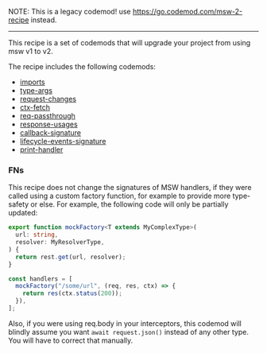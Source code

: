 
NOTE: This is a legacy codemod! use https://go.codemod.com/msw-2-recipe instead.

------------------------------------

This recipe is a set of codemods that will upgrade your project from using msw v1 to v2.

The recipe includes the following codemods:

- [imports](/registry/msw-2-imports)
- [type-args](/registry/msw-2-type-args)
- [request-changes](/registry/msw-2-request-changes)
- [ctx-fetch](/registry/msw-2-ctx-fetch)
- [req-passthrough](/registry/msw-2-req-passthrough)
- [response-usages](/registry/msw-2-response-usages)
- [callback-signature](/registry/msw-2-callback-signature)
- [lifecycle-events-signature](/registry/msw-2-lifecycle-events-signature)
- [print-handler](/registry/msw-2-print-handler)

### FNs

This recipe does not change the signatures of MSW handlers, if they were called using a custom factory function, for example to provide more type-safety or else. For example, the following code will only be partially updated:

```ts
export function mockFactory<T extends MyComplexType>(
  url: string,
  resolver: MyResolverType,
) {
  return rest.get(url, resolver);
}

const handlers = [
  mockFactory("/some/url", (req, res, ctx) => {
    return res(ctx.status(200));
  }),
];
```

Also, if you were using req.body in your interceptors, this codemod will blindly assume you want `await request.json()` instead of any other type. You will have to correct that manually.
